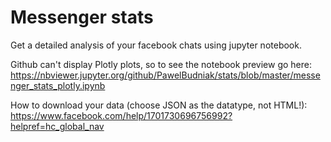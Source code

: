 # Messenger stats
Get a detailed analysis of your facebook chats using jupyter notebook.

Github can't display Plotly plots, so to see the notebook preview go here:
https://nbviewer.jupyter.org/github/PawelBudniak/stats/blob/master/messenger_stats_plotly.ipynb

How to download your data (choose JSON as the datatype, not HTML!):<br>
https://www.facebook.com/help/1701730696756992?helpref=hc_global_nav





